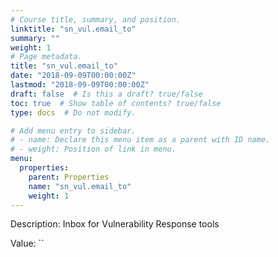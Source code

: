 ```yaml
---
# Course title, summary, and position.
linktitle: "sn_vul.email_to"
summary: ""
weight: 1
# Page metadata.
title: "sn_vul.email_to"
date: "2018-09-09T00:00:00Z"
lastmod: "2018-09-09T00:00:00Z"
draft: false  # Is this a draft? true/false
toc: true  # Show table of contents? true/false
type: docs  # Do not modify.

# Add menu entry to sidebar.
# - name: Declare this menu item as a parent with ID name.
# - weight: Position of link in menu.
menu:
  properties:
    parent: Properties
    name: "sn_vul.email_to"
    weight: 1
---
```


Description: Inbox for Vulnerability Response tools


Value: ``